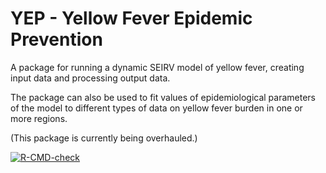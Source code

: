 # YEP - Yellow Fever Epidemic Prevention

A package for running a dynamic SEIRV model of yellow fever, creating input data and processing output data.

The package can also be used to fit values of epidemiological parameters of the model to different types of data on yellow fever burden in one or more regions.

(This package is currently being overhauled.)

  <!-- badges: start -->
  [![R-CMD-check](https://github.com/mrc-ide/YEP/actions/workflows/R-CMD-check.yaml/badge.svg)](https://github.com/mrc-ide/YEP/actions/workflows/R-CMD-check.yaml)
  <!-- badges: end -->
